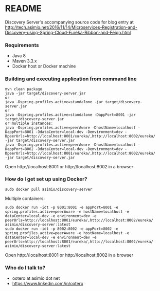 # README #

Discovery Server's accompanying source code for blog entry at http://tech.asimio.net/2016/11/14/Microservices-Registration-and-Discovery-using-Spring-Cloud-Eureka-Ribbon-and-Feign.html

### Requirements ###

* Java 8
* Maven 3.3.x
* Docker host or Docker machine

### Building and executing application from command line ###

```
mvn clean package
java -jar target/discovery-server.jar
or
java -Dspring.profiles.active=standalone -jar target/discovery-server.jar
or
java -Dspring.profiles.active=standalone -DappPort=8001 -jar target/discovery-server.jar
or multiple instances:
java -Dspring.profiles.active=peerAware -DhostName=localhost -DappPort=8001 -DdataCenter=local-dev -Denvironment=dev -DpeerUrls=http://localhost:8001/eureka/,http://localhost:8002/eureka/ -jar target/discovery-server.jar
java -Dspring.profiles.active=peerAware -DhostName=localhost -DappPort=8002 -DdataCenter=local-dev -Denvironment=dev -DpeerUrls=http://localhost:8001/eureka/,http://localhost:8002/eureka/ -jar target/discovery-server.jar
```

Open http://localhost:8001 or http://localhost:8002 in a browser

### How do I get set up using Docker? ###

```
sudo docker pull asimio/discovery-server
```

Multiple containers:
```
sudo docker run -idt -p 8001:8001 -e appPort=8001 -e spring.profiles.active=peerAware -e hostName=localhost -e dataCenter=local-dev -e environment=dev -e peerUrls=http://localhost:8001/eureka/,http://localhost:8002/eureka/ asimio/discovery-server:latest
sudo docker run -idt -p 8002:8002 -e appPort=8002 -e spring.profiles.active=peerAware -e hostName=localhost -e dataCenter=local-dev -e environment=dev -e peerUrls=http://localhost:8001/eureka/,http://localhost:8002/eureka/ asimio/discovery-server:latest
```

Open http://localhost:8001 or http://localhost:8002 in a browser

### Who do I talk to? ###

* ootero at asimio dot net
* https://www.linkedin.com/in/ootero